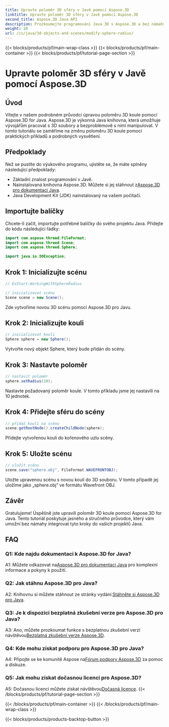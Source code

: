 ```yaml
---
title: Upravte poloměr 3D sféry v Javě pomocí Aspose.3D
linktitle: Upravte poloměr 3D sféry v Javě pomocí Aspose.3D
second_title: Aspose.3D Java API
description: Prozkoumejte programování Java 3D s Aspose.3D a bez námahy upravte poloměr koule. Stáhněte si nyní pro bezproblémový 3D vývoj.
weight: 10
url: /cs/java/3d-objects-and-scenes/modify-sphere-radius/
---
```


{{< blocks/products/pf/main-wrap-class >}}
{{< blocks/products/pf/main-container >}}
{{< blocks/products/pf/tutorial-page-section >}}

# Upravte poloměr 3D sféry v Javě pomocí Aspose.3D

## Úvod

Vítejte v našem podrobném průvodci úpravou poloměru 3D koule pomocí Aspose.3D for Java. Aspose.3D je výkonná Java knihovna, která umožňuje vývojářům pracovat s 3D soubory a bezproblémově s nimi manipulovat. V tomto tutoriálu se zaměříme na změnu poloměru 3D koule pomocí praktických příkladů a podrobných vysvětlení.

## Předpoklady

Než se pustíte do výukového programu, ujistěte se, že máte splněny následující předpoklady:

- Základní znalost programování v Javě.
-  Nainstalovaná knihovna Aspose.3D. Můžete si jej stáhnout z[Aspose.3D pro dokumentaci Java](https://reference.aspose.com/3d/java/).
- Java Development Kit (JDK) nainstalovaný na vašem počítači.

## Importujte balíčky

Chcete-li začít, importujte potřebné balíčky do svého projektu Java. Přidejte do kódu následující řádky:

```java
import com.aspose.threed.FileFormat;
import com.aspose.threed.Scene;
import com.aspose.threed.Sphere;

import java.io.IOException;
```

## Krok 1: Inicializujte scénu

```java
// ExStart:WorkingWithSphereRadius

// inicializovat scénu
Scene scene = new Scene();
```

Zde vytvoříme novou 3D scénu pomocí Aspose.3D pro Javu.

## Krok 2: Inicializujte kouli

```java
// inicializovat kouli
Sphere sphere = new Sphere();
```

Vytvořte nový objekt Sphere, který bude přidán do scény.

## Krok 3: Nastavte poloměr

```java
// nastavit poloměr
sphere.setRadius(10);
```

Nastavte požadovaný poloměr koule. V tomto příkladu jsme jej nastavili na 10 jednotek.

## Krok 4: Přidejte sféru do scény

```java
// přidat kouli na scénu
scene.getRootNode().createChildNode(sphere);
```

Přidejte vytvořenou kouli do kořenového uzlu scény.

## Krok 5: Uložte scénu

```java
// uložit scénu
scene.save("sphere.obj", FileFormat.WAVEFRONTOBJ);
```

Uložte upravenou scénu s novou koulí do 3D souboru. V tomto případě jej uložíme jako „sphere.obj“ ve formátu Wavefront OBJ.

## Závěr

Gratulujeme! Úspěšně jste upravili poloměr 3D koule pomocí Aspose.3D for Java. Tento tutoriál poskytuje jasného a stručného průvodce, který vám umožní bez námahy integrovat tyto kroky do vašich projektů Java.

## FAQ

### Q1: Kde najdu dokumentaci k Aspose.3D for Java?

 A1: Můžete odkazovat na[Aspose.3D pro dokumentaci Java](https://reference.aspose.com/3d/java/) pro komplexní informace a pokyny k použití.

### Q2: Jak stáhnu Aspose.3D pro Java?

 A2: Knihovnu si můžete stáhnout ze stránky vydání:[Stáhněte si Aspose.3D pro Java](https://releases.aspose.com/3d/java/).

### Q3: Je k dispozici bezplatná zkušební verze pro Aspose.3D pro Java?

 A3: Ano, můžete prozkoumat funkce s bezplatnou zkušební verzí návštěvou[Bezplatná zkušební verze Aspose.3D](https://releases.aspose.com/).

### Q4: Kde mohu získat podporu pro Aspose.3D pro Java?

 A4: Připojte se ke komunitě Aspose na[Fórum podpory Aspose.3D](https://forum.aspose.com/c/3d/18) za pomoc a diskuze.

### Q5: Jak mohu získat dočasnou licenci pro Aspose.3D?

 A5: Dočasnou licenci můžete získat návštěvou[Dočasná licence](https://purchase.aspose.com/temporary-license/).
{{< /blocks/products/pf/tutorial-page-section >}}

{{< /blocks/products/pf/main-container >}}
{{< /blocks/products/pf/main-wrap-class >}}

{{< blocks/products/products-backtop-button >}}
